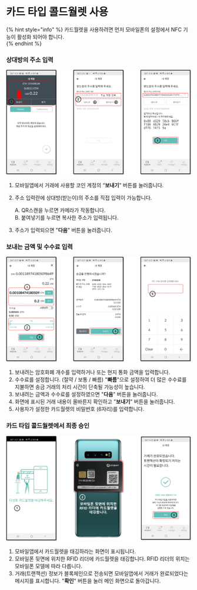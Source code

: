 # 카드 타입 콜드월렛 사용

{% hint style="info" %}
카드월렛을 사용하려면 먼저 모바일폰의 설정에서 NFC 기능이 활성화 되어야 합니다.  
{% endhint %}

### 상대방의 주소 입력

![](../../.gitbook/assets/mode_cardtype_send_01.png)

1. 모바일앱에서 거래에 사용할 코인 계정의 “**보내기**” 버튼를 눌러줍니다. 
2. 주소 입력란에 상대방\(받는이\)의 주소를 직접 입력이 가능합니다.

   A. QR스캔을 누르면 카메라가 작동합니다.  
   B. 붙여넣기를 누르면 복사한 주소가 입력됩니다.  

3. 주소가 입력되으면 "**다음**" 버튼을 눌러줍니다. 

### 보내는 금액 및 수수료 입력

![](../../.gitbook/assets/mode_cardtype_send_02.png)

1. 보내려는 암호화폐 개수를 입력하거나 또는 현지 통화 금액을 입력합니다. 
2. 수수료를 설정합니다. \(절약 / 보통 / 빠름\) "**빠름**"으로 설정하여 더 많은 수수료를 지불하면 송금 거래의 처리 시간이 단축될 가능성이 높습니다. 
3. 보내려는 금액과 수수료를 설정하였으면 "**다음**" 버튼을 눌러줍니다.  
4. 화면에 표시된 거래 내용이 올바른지 확인하고 "**보내기**" 버튼을 눌러줍니다. 
5. 사용자가 설정한 카드월렛의 비밀번호 \(6자리\)를 입력합니다. 

### 카드 타입 콜드월렛에서 최종 승인

![](../../.gitbook/assets/mode_cardtype_send_03.png)

1. 모바일앱에서 카드월렛을 태깅하라는 화면이 표시됩니다. 
2. 모바일폰 뒷면에 위치한 RFID 리더에 카드월렛을 태깅합니다.  RFID 리더의 위치는 모바일폰 모델에 따라 다릅니다.    
3. 거래\(트랜잭션\) 정보가 블록체인으로 전송되면 모바일앱에서 거래가 완료되었다는 메시지를 표시합니다. "**확인**" 버튼을 눌러 메인 화면으로 돌아갑니다.

